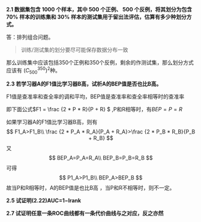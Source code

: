 **2.1 数据集包含 1000 个样本，其中 500 个正例、 500 个反例，将其划分为包含 70% 样本的训练集和 30% 样本的测试集用于留出法评估，估算有多少种划分方式。**

答：排列组合问题。

> 训练/测试集的划分要尽可能保存数据分布一致

那么训练集中应该包括350个正例和350个反例，剩余的作测试集，那么划分方式应该有 $(C^{350}_{500})^2$种。

**2.3 若学习器A的F1值比学习器B高，试析A的BEP值是否也比B高。**

F1值是查准率和查全率的调和平均，BEP值是查准率和查全率相等时的查准率

即下面公式$F1 = \frac {2 * P * R}{P + R} $ ,P和R相等时，有$BEP=P=R$

如果学习器A的F1值比学习器B高，则有
$$
F1_A>F1_B\\
\frac {2 * P_A * R_A}{P_A + R_A}>\frac {2 * P_B * R_B}{P_B + R_B}
$$
又
$$
BEP_A=P_A=R_A\\
BEP_B=P_B=R_B
$$
可得
$$
P1_A>P1_B\\
BEP_A>BEP_B
$$
故当P和R相等时，A的BEP值是也比B高 ，当P和R不相等时，则不一定。

**2.5 试证明(2.22)AUC=1−lrank**



**2.7 试证明任意一条ROC曲线都有一条代价曲线与之对应，反之亦然**
